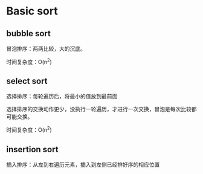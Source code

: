 # Basic sort

## bubble sort

冒泡排序：两两比较，大的沉底。

时间复杂度：O(n<sup>2</sup>)

## select sort

选择排序：每轮遍历后，将最小的值放到最前面

选择排序的交换动作更少，没执行一轮遍历，才进行一次交换，冒泡是每次比较都可能交换。

时间复杂度：O(n<sup>2</sup>)

## insertion sort

插入排序：从左到右遍历元素，插入到左侧已经排好序的相应位置
